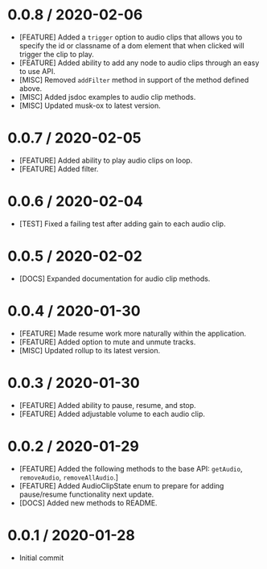 0.0.8 / 2020-02-06
==================
* [FEATURE] Added a `trigger` option to audio clips that allows you to specify the id or classname of a dom element that when clicked will trigger the clip to play.
* [FEATURE] Added ability to add any node to audio clips through an easy to use API.
* [MISC] Removed `addFilter` method in support of the method defined above.
* [MISC] Added jsdoc examples to audio clip methods.
* [MISC] Updated musk-ox to latest version.

0.0.7 / 2020-02-05
==================
* [FEATURE] Added ability to play audio clips on loop.
* [FEATURE] Added filter.

0.0.6 / 2020-02-04
==================
* [TEST] Fixed a failing test after adding gain to each audio clip.

0.0.5 / 2020-02-02
==================
* [DOCS] Expanded documentation for audio clip methods.

0.0.4 / 2020-01-30
==================
* [FEATURE] Made resume work more naturally within the application.
* [FEATURE] Added option to mute and unmute tracks.
* [MISC] Updated rollup to its latest version.

0.0.3 / 2020-01-30
==================
* [FEATURE] Added ability to pause, resume, and stop.
* [FEATURE] Added adjustable volume to each audio clip.

0.0.2 / 2020-01-29
==================
* [FEATURE] Added the following methods to the base API: `getAudio`, `removeAudio`, `removeAllAudio`.]
* [FEATURE] Added AudioClipState enum to prepare for adding pause/resume functionality next update.
* [DOCS] Added new methods to README.

0.0.1 / 2020-01-28
==================
* Initial commit